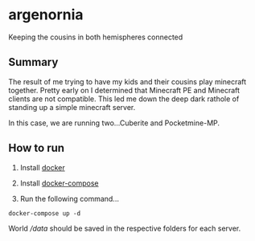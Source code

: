 # argenornia

Keeping the cousins in both hemispheres connected

## Summary

The result of me trying to have my kids and their cousins play minecraft
together. Pretty early on I determined that Minecraft PE and Minecraft
clients are not compatible. This led me down the deep dark rathole of
standing up a simple minecraft server.

In this case, we are running two...Cuberite and Pocketmine-MP.

## How to run

1. Install [docker](https://docs.docker.com/engine/quickstart/)

2. Install [docker-compose](https://docs.docker.com/compose/install/)

3. Run the following command...

```
docker-compose up -d
```

World */data* should be saved in the respective folders for each server.
